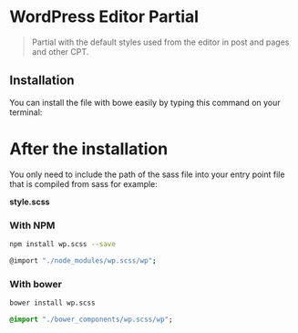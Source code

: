 # WordPress Editor Partial

> Partial with the default styles used from the editor in post and
> pages and other CPT.

## Installation

You can install the file with bowe easily by typing this command on your
terminal: 


# After the installation 

You only need to include the path of the sass file into your entry point
file that is compiled from sass for example: 

**style.scss**

### With NPM

```bash
npm install wp.scss --save

@import "./node_modules/wp.scss/wp";
```

### With bower

```bash
bower install wp.scss
```
```sass
@import "./bower_components/wp.scss/wp";
```

